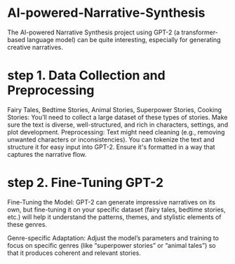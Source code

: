 # AI-powered-Narrative-Synthesis
The AI-powered Narrative Synthesis project using GPT-2 (a transformer-based language model) can be quite interesting, especially for generating creative narratives.
# step 1. Data Collection and Preprocessing
Fairy Tales, Bedtime Stories, Animal Stories, Superpower Stories, Cooking Stories: You’ll need to collect a large dataset of these types of stories. Make sure the text is diverse, well-structured, and rich in characters, settings, and plot development.
Preprocessing: Text might need cleaning (e.g., removing unwanted characters or inconsistencies). You can tokenize the text and structure it for easy input into GPT-2. Ensure it's formatted in a way that captures the narrative flow.

# step 2. Fine-Tuning GPT-2
Fine-Tuning the Model: GPT-2 can generate impressive narratives on its own, but fine-tuning it on your specific dataset (fairy tales, bedtime stories, etc.) will help it understand the patterns, themes, and stylistic elements of these genres.

Genre-specific Adaptation: Adjust the model’s parameters and training to focus on specific genres (like “superpower stories” or “animal tales”) so that it produces coherent and relevant stories.
